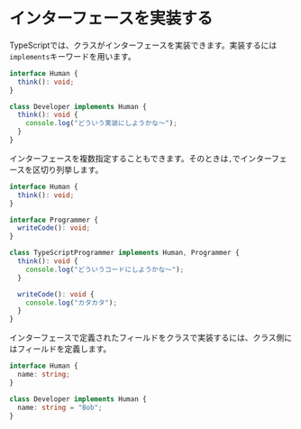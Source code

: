 # インターフェースを実装する

TypeScriptでは、クラスがインターフェースを実装できます。実装するには`implements`キーワードを用います。

```typescript
interface Human {
  think(): void;
}

class Developer implements Human {
  think(): void {
    console.log("どういう実装にしようかな〜");
  }
}
```

インターフェースを複数指定することもできます。そのときは`,`でインターフェースを区切り列挙します。

```typescript
interface Human {
  think(): void;
}

interface Programmer {
  writeCode(): void;
}

class TypeScriptProgrammer implements Human, Programmer {
  think(): void {
    console.log("どういうコードにしようかな〜");
  }

  writeCode(): void {
    console.log("カタカタ");
  }
}
```

インターフェースで定義されたフィールドをクラスで実装するには、クラス側にはフィールドを定義します。

```typescript
interface Human {
  name: string;
}

class Developer implements Human {
  name: string = "Bob";
}
```

